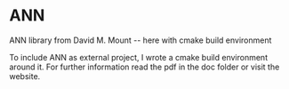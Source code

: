 # ANN
ANN library from David M. Mount -- here with cmake build environment

To include ANN as external project, I wrote a cmake build environment around it.
For further information read the pdf in the doc folder or visit the website.
